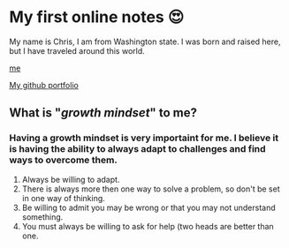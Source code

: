# My first online notes 😍
My name is Chris, I am from Washington state. I was born and raised here, but I have traveled around this world. 

[me](https://canvas.instructure.com/images/thumbnails/198597218/P8ROLSD5CbYpTxEI9W402RNnJ89up8v1sDozVaPv)

[My github portfolio](https://github.com/chrisbas01)

## What is "*growth mindset*" to me? 
### Having a growth mindset is very importaint for me. I believe it is having the ability to always adapt to challenges and find ways to overcome them.  

1. Always be willing to adapt.
2. There is always more then one way to solve a problem, so don't be set in one way of thinking.
3. Be willing to admit you may be wrong or that you may not understand something.
4. You must always be willing to ask for help (two heads are better than one.
